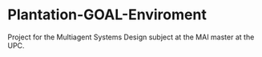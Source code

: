 # Plantation-GOAL-Enviroment
Project for the Multiagent Systems Design subject at the MAI master at the UPC.
